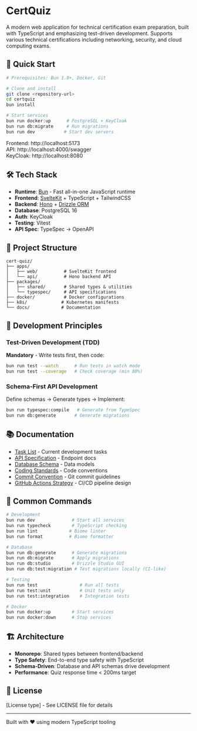 # CertQuiz

A modern web application for technical certification exam preparation, built with TypeScript and emphasizing test-driven development. Supports various technical certifications including networking, security, and cloud computing exams.

## 🚀 Quick Start

```bash
# Prerequisites: Bun 1.0+, Docker, Git

# Clone and install
git clone <repository-url>
cd certquiz
bun install

# Start services
bun run docker:up      # PostgreSQL + KeyCloak
bun run db:migrate     # Run migrations
bun run dev           # Start dev servers
```

Frontend: http://localhost:5173  
API: http://localhost:4000/swagger  
KeyCloak: http://localhost:8080

## 🛠️ Tech Stack

- **Runtime**: [Bun](https://bun.sh) - Fast all-in-one JavaScript runtime
- **Frontend**: [SvelteKit](https://kit.svelte.dev) + TypeScript + TailwindCSS
- **Backend**: [Hono](https://hono.dev) + [Drizzle ORM](https://orm.drizzle.team)
- **Database**: PostgreSQL 16
- **Auth**: KeyCloak
- **Testing**: Vitest
- **API Spec**: TypeSpec → OpenAPI

## 📁 Project Structure

```
cert-quiz/
├── apps/
│   ├── web/          # SvelteKit frontend
│   └── api/          # Hono backend API
├── packages/
│   ├── shared/       # Shared types & utilities
│   └── typespec/     # API specifications
├── docker/           # Docker configurations
├── k8s/             # Kubernetes manifests
└── docs/            # Documentation
```

## 🧪 Development Principles

### Test-Driven Development (TDD)
**Mandatory** - Write tests first, then code:
```bash
bun run test --watch      # Run tests in watch mode
bun run test --coverage   # Check coverage (min 80%)
```

### Schema-First API Development
Define schemas → Generate types → Implement:
```bash
bun run typespec:compile   # Generate from TypeSpec
bun run db:generate       # Generate migrations
```

## 📚 Documentation

- [Task List](docs/task-list.md) - Current development tasks
- [API Specification](docs/api-specification.md) - Endpoint docs
- [Database Schema](docs/database-schema-v2.md) - Data models
- [Coding Standards](docs/coding-standards.md) - Code conventions
- [Commit Convention](.claude/commit-convention.md) - Git commit guidelines
- [GitHub Actions Strategy](docs/github-actions-strategy.md) - CI/CD pipeline design

## 🔧 Common Commands

```bash
# Development
bun run dev              # Start all services
bun run typecheck        # TypeScript checking
bun run lint            # Biome linter
bun run format          # Biome formatter

# Database
bun run db:generate      # Generate migrations
bun run db:migrate       # Apply migrations
bun run db:studio        # Drizzle Studio GUI
bun run db:test:migration # Test migrations locally (CI-like)

# Testing
bun run test                # Run all tests
bun run test:unit           # Unit tests only
bun run test:integration    # Integration tests

# Docker
bun run docker:up        # Start services
bun run docker:down      # Stop services
```

## 🏗️ Architecture

- **Monorepo**: Shared types between frontend/backend
- **Type Safety**: End-to-end type safety with TypeScript
- **Schema-Driven**: Database and API schemas drive development
- **Performance**: Quiz response time < 200ms target

## 📝 License

[License type] - See LICENSE file for details

---

Built with ❤️ using modern TypeScript tooling